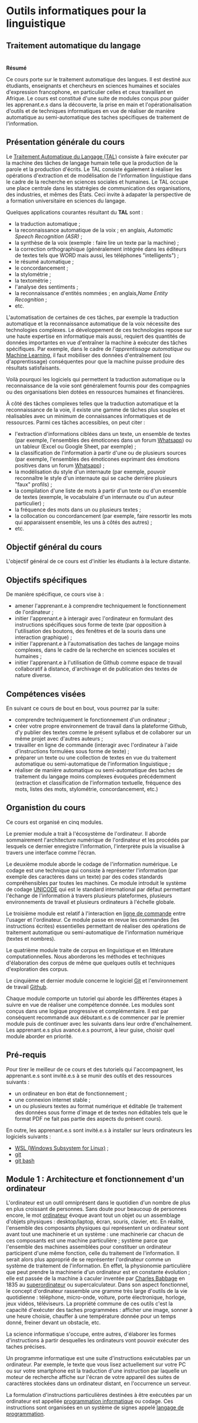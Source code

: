 # Outils informatiques pour la linguistique
## Traitement automatique du langage
#
**Résumé**

Ce cours porte sur le traitement automatique des langues. Il est destiné aux étudiants, enseignants et chercheurs en sciences humaines et sociales d'expression francophone, en particulier celles et ceux travaillant en Afrique. Le cours est constitué d'une suite de modules conçus pour guider les apprenant.e.s dans la découverte, la prise en main et l'opérationalisation d'outils et de techniques informatiques en vue de réaliser de manière automatique au semi-automatique des taches spécifiques de traitement de l'information.


## Présentation générale du cours

Le [Traitement Automatique du Langage (TAL)](https://fr.wikipedia.org/wiki/Traitement_automatique_des_langues) consiste à faire exécuter par la machine des tâches de langage humain telle que la production de la parole et la production d'écrits. Le TAL consiste également à réaliser les opérations d'extraction et de modélisation de l'information linguistique dans le cadre de la recherche en sciences sociales et humaines. Le TAL occupe une place centrale dans les statrégies de communication des organisations, des industries, et mêmes des États. Ceci invite à adapater la perspective de a formation universitaire en sciences du langage. 

Quelques applications courantes résultant du **TAL** sont :

- la traduction automatique ;
- la reconnaissance automatique de la voix ; en anglais, *Automatic Speech Recognition (ASR)* ;
- la synthèse de la voix (exemple : faire lire un texte par la machine) ;
- la correction orthographique (généralement intégrée dans les éditeurs de textes tels que WORD mais aussi, les téléphones "intelligents") ;
- le résumé automatique ;
- le concordancement ;
- la stylométrie ;
- la textométrie ;
- l'analyse des sentiments ;
- la reconnaissance d'entités nommées ; en anglais,*Name Entity Recognition* ;
- etc.

L'automatisation de certaines de ces tâches, par exemple la traduction automatique et la reconnaissance automatique de la voix nécessite des technologies complexes. Le développement de ces technologies repose sur une haute expertise en informatique mais aussi, requiert des quantités de données importantes en vue d'entraîner la machine à exécuter des tâches spécifiques. Par exemple, dans le cadre de *l'apprentissage automatique* ou [Machine Learning](https://fr.wikipedia.org/wiki/Apprentissage_automatique), il faut mobiliser des données d'entraînement (ou d'apprentissage) conséquentes pour que la machine puisse produire des résultats satisfaisants.

Voilà pourquoi les logiciels qui permettent la traduction automatique ou la reconnaissance de la voie sont généralement fournis pour des compagnies ou des organisations bien dotées en ressources humaines et financières.

À côté des tâches complexes telles que la traduction automatique et la reconnaissance de la voie, il existe une gamme de tâches plus souples et réalisables avec un minimum de connaissances informatiques et de ressources. Parmi ces tâches accessibles, on peut citer :

- l'extraction d'informations ciblées dans un texte, un ensemble de textes (par exemple, l'ensembles des émoticones dans un forum [Whatsapp](https://fr.wikipedia.org/wiki/WhatsApp)) ou un tableur (Excel ou Google Sheet, par exemple) ;
- la classification de l'information à partir d'une ou de plusieurs sources (par exemple, l'ensembles des émoticones exprimant des émotions positives dans un forum [Whatsapp](https://fr.wikipedia.org/wiki/WhatsApp)) ;
- la modélisation du style d'un internaute (par exemple, pouvoir reconnaître le style d'un internaute qui se cache derrière plusieurs "faux" profils) ;
- la compilation d'une liste de mots à partir d'un texte ou d'un ensemble de textes (exemple, le vocabulaire d'un internaute ou d'un auteur particulier) ;
- la fréquence des mots dans un ou plusieurs textes ;
- la collocation ou concordancement (par exemple, faire ressortir les mots qui apparaissent ensemble, les uns à côtés des autres) ;
- etc.

## Objectif général du cours

L'objectif général de ce cours est d'initier les étudiants à la lecture distante.

## Objectifs spécifiques

De manière spécifique, ce cours vise à :

- amener l'apprenant.e à comprendre techniquement le fonctionnement de l'ordinateur ;
- initier l'apprenant.e à interagir avec l'ordinateur en formulant des instructions spécifiques sous forme de texte (par opposition à l'utilisation des boutons, des fenêtres et de la souris dans une interaction graphique) ;
- initier l'apprenant.e à l'automatisation des taches de langage moins complexes, dans le cadre de la recherche en sciences sociales et humaines ;
- initier l'apprenant.e à l'utilisation de Github comme espace de travail collaboratif à distance, d'archivage et de publication des textes de nature diverse.

## Compétences visées

En suivant ce cours de bout en bout, vous pourrez par la suite:

- comprendre techniquement le fonctionnement d'un ordinateur ;
- créer votre propre environnement de travail dans la plateforme Github, d'y publier des textes comme le présent syllabus et de collaborer sur un même projet avec d'autres auteurs ;
- travailler en ligne de commande (interagir avec l'ordinateur à l'aide d'instructions formulées sous forme de texte) ;
- préparer un texte ou une collection de textes en vue du traitement automatique ou semi-automatique de l'information linguistique ;
- réaliser de manière automatique ou semi-automatique des taches de traitement du langage moins complexes évoquées précédemment (extraction et classification de l'information textuelle, fréquence des mots, listes des mots, stylométrie, concordancement, etc.)

## Organistion du cours

Ce cours est organisé en cinq modules.

Le premier module a trait à l'écosystème de l'ordinateur. Il aborde sommairement l'architecture numérique de l'ordinateur et les procédés par lesquels ce dernier enregistre l'information, l'interprète puis la visualise à travers une interface comme l'écran.

Le deuxième module aborde le codage de l'information numérique. Le codage est une technique qui consiste à représenter l'information (par exemple des caractères dans un texte) par des codes standards compréhensibles par toutes les machines. Ce module introduit le système de codage [UNICODE](https://fr.wikipedia.org/wiki/Unicode) qui est le standard international par défaut permettant l'échange de l'information à travers plusieurs plateformes, plusieurs environnements de travail et plusieurs ordinateurs à l'échelle globale.

Le troisième module est relatif à l'interaction en [ligne de commande](https://fr.wikipedia.org/wiki/Interface_en_ligne_de_commande) entre l'usager et l'ordinateur. Ce module passe en revue les commandes (les instructions écrites) essentielles permettant de réaliser des opérations de traitement automatique ou semi-automatique de l'information numérique (textes et nombres).

Le quatrième module traite de corpus en linguistique et en littérature computationnelles. Nous aborderons les méthodes et techniques d'élaboration des corpus de même que quelques outils et techniques d'exploration des corpus.

Le cinquième et dernier module concerne le logiciel [Git](https://fr.wikipedia.org/wiki/Git) et l'environnement de travail [Github](https://github.com/).

Chaque module comporte un tutoriel qui aborde les différentes étapes à suivre en vue de réaliser une compétence donnée. Les modules sont conçus dans une logique progressive et complémentaire. Il est par conséquent recommandé aux débutant.e.s de commencer par le premier module puis de continuer avec les suivants dans leur ordre d'enchaînement. Les apprenant.e.s plus avancé.e.s pourront, à leur guise, choisir quel module aborder en priorité.

## Pré-requis

Pour tirer le meilleur de ce cours et des tutoriels qui l'accompagnent, les apprenant.e.s sont invité.e.s à se munir des outils et des ressources suivants :

- un ordinateur en bon état de fonctionnement ;
- une connexion internet stable ;
- un ou plusieurs textes au format numérique et éditable (le traitement des données sous forme d'image et de textes non éditables tels que le format PDF ne fait pas partie des aspects du présent cours).

En outre, les apprenant.e.s sont invité.e.s à installer sur leurs ordinateurs les logiciels suivants :

- [WSL (Windows Subsystem for Linux)](https://docs.microsoft.com/en-us/windows/wsl/install) ;
- [git](http://git-scm.com/download/win)
- [git bash](https://github-releases.githubusercontent.com)

## Module 1 : Architecture et fonctionnement d'un ordinateur

L'ordinateur est un outil omniprésent dans le quotidien d'un nombre de plus en plus croissant de personnes. Sans doute pour beaucoup de personnes encore, le mot [ordinateur](https://fr.wikipedia.org/wiki/Ordinateur) évoque avant tout un objet ou un assemblage d'objets physiques : desktop/laptop, écran, souris, clavier, etc. En réalité, l'ensemble des composants physiques qui représentent un ordinateur sont avant tout une machinerie et un système : une machinerie car chacun de ces composants est une machine particulière ; système parce que l'ensemble des machines assemblées pour constituer un ordinateur participent d'une même fonction, celle du traitement de l'information. Il serait alors plus approprié de se représenter l'ordinateur comme un système de traitement de l'information. En effet, la physionomie particulière que peut prendre la machinerie d'un ordinateur est en constante évolution ; elle est passée de la machine à caculer inventée par [Charles Babbage](https://fr.wikipedia.org/wiki/Charles_Babbage) en 1835 au [superordinateur](https://fr.wikipedia.org/wiki/Superordinateur) ou supercalculateur. Dans son aspect fonctionnel, le concept d'ordinateur rassemble une gramme très large d'outils de la vie quotidienne : téléphone, micro-onde, voiture, porte électronique, horloge, jeux vidéos, téléviseurs. La propriété commune de ces outils c'est la capacité d'exécuter des taches programmées : afficher une image, sonner à une heure choisie, chauffer à une température donnée pour un temps donné, freiner devant un obstacle, etc.

La science informatique s'occupe, entre autres, d'élaborer les formes d'instructions à partir desquelles les ordinateurs vont pouvoir exécuter des taches précises.

Un programme informatique est une suite d'instructions exécutables par un ordinateur. Par exemple, le texte que vous lisez actuellement sur votre PC ou sur votre smartphone est la traduction d'une instruction par laquelle un moteur de recherche affiche sur l'écran de votre appareil des suites de caractères stockées dans un ordinateur distant, en l'occurrence un serveur.

La formulation d'instructions particulières destinées à être exécutées par un ordinateur est appellée [programmation informatique](https://fr.wikipedia.org/wiki/Programmation_informatique) ou codage. Ces instructions sont organisées en un système de signes appelé [langage de programmation](https://fr.wikipedia.org/wiki/Langage_de_programmation). 
